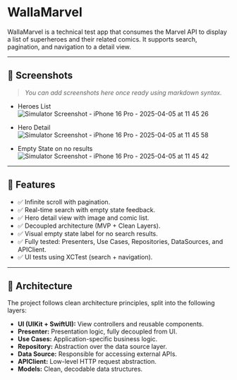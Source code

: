 # WallaMarvel

WallaMarvel is a technical test app that consumes the Marvel API to display a list of superheroes and their related comics. It supports search, pagination, and navigation to a detail view.

---

## 📱 Screenshots

> _You can add screenshots here once ready using markdown syntax._

- Heroes List  
  ![Simulator Screenshot - iPhone 16 Pro - 2025-04-05 at 11 45 26](https://github.com/user-attachments/assets/95e9656d-3ed4-43d8-b013-33e442b2bef8)

- Hero Detail  
  ![Simulator Screenshot - iPhone 16 Pro - 2025-04-05 at 11 45 58](https://github.com/user-attachments/assets/f00264e2-adb6-4733-9e40-9b7f58535258)


- Empty State on no results  
  ![Simulator Screenshot - iPhone 16 Pro - 2025-04-05 at 11 45 42](https://github.com/user-attachments/assets/706ec8ec-b27b-40c5-a5b3-0415a8cae7f0)


---

## 🚀 Features

- ✅ Infinite scroll with pagination.
- ✅ Real-time search with empty state feedback.
- ✅ Hero detail view with image and comic list.
- ✅ Decoupled architecture (MVP + Clean Layers).
- ✅ Visual empty state label for no search results.
- ✅ Fully tested: Presenters, Use Cases, Repositories, DataSources, and APIClient.
- ✅ UI tests using XCTest (search + navigation).

---

## 🧱 Architecture

The project follows clean architecture principles, split into the following layers:

- **UI (UIKit + SwiftUI):** View controllers and reusable components.
- **Presenter:** Presentation logic, fully decoupled from UI.
- **Use Cases:** Application-specific business logic.
- **Repository:** Abstraction over the data source layer.
- **Data Source:** Responsible for accessing external APIs.
- **APIClient:** Low-level HTTP request abstraction.
- **Models:** Clean, decodable data structures.

